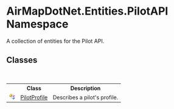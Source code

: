 # AirMapDotNet.Entities.PilotAPI Namespace
 

A collection of entities for the Pilot API.


## Classes
&nbsp;<table><tr><th></th><th>Class</th><th>Description</th></tr><tr><td>![Public class](media/pubclass.gif "Public class")</td><td><a href="T_AirMapDotNet_Entities_PilotAPI_PilotProfile">PilotProfile</a></td><td>
Describes a pilot's profile.</td></tr></table>&nbsp;
